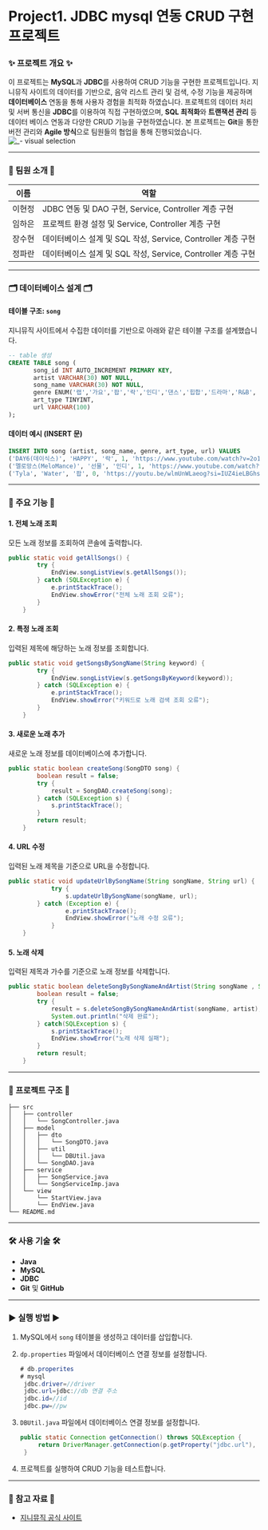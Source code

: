 # Project1. JDBC mysql 연동 CRUD 구현 프로젝트

### ✨ 프로젝트 개요 ✨

이 프로젝트는 **MySQL**과 **JDBC**를 사용하여 CRUD 기능을 구현한 프로젝트입니다. 지니뮤직 사이트의 데이터를 기반으로, 음악 리스트 관리 및 검색, 수정 기능을 제공하며 **데이터베이스** 연동을 통해 사용자 경험을 최적화 하였습니다.
프로젝트의 데이터 처리 및 서버 통신을 **JDBC**를 이용하여 직접 구현하였으며, **SQL 최적화**와 **트랜잭션 관리** 등 데이터 베이스 연동과 다양한 CRUD 기능을 구현하였습니다. 본 프로젝트는 **Git**을 통한 버전 관리와 **Agile 방식**으로 팀원들의 협업을 통해 진행되었습니다.
![_- visual selection](https://github.com/user-attachments/assets/1f477548-0f44-4573-8b40-4949e8f08a95)


---

### 🐣 팀원 소개 🐣

| 이름  | 역할                        |
| --- | ------------------------- |
| 이현정 | JDBC 연동 및 DAO 구현, Service, Controller 계층 구현         |
| 임하은 | 프로젝트 환경 설정 및 Service, Controller 계층 구현         |
| 장수현 | 데이터베이스 설계 및 SQL 작성, Service, Controller 계층 구현 |
| 정파란 | 데이터베이스 설계 및 SQL 작성, Service, Controller 계층 구현       |

---

### 🗂️ 데이터베이스 설계 🗂️

#### 테이블 구조: `song`

지니뮤직 사이트에서 수집한 데이터를 기반으로 아래와 같은 테이블 구조를 설계했습니다.

```sql
-- table 생성
CREATE TABLE song (
       song_id INT AUTO_INCREMENT PRIMARY KEY,
       artist VARCHAR(30) NOT NULL,
       song_name VARCHAR(30) NOT NULL,
       genre ENUM('랩','가요','팝','락','인디','댄스','힙합','드라마','R&B', 'OST', '발라드'),
       art_type TINYINT,
       url VARCHAR(100)
);
```

#### 데이터 예시 (INSERT 문)

```sql
INSERT INTO song (artist, song_name, genre, art_type, url) VALUES
('DAY6(데이식스)', 'HAPPY', '락', 1, 'https://www.youtube.com/watch?v=2o1zdX72400'),
('멜로망스(MeloMance)', '선물', '인디', 1, 'https://www.youtube.com/watch?v=qYYJqWsBb1U'),
('Tyla', 'Water', '팝', 0, 'https://youtu.be/wlmUnWLaeog?si=IUZ4ieLBGhsL3bnh'),
```

---

### 🚀 주요 기능 🚀

#### 1. 전체 노래 조회

모든 노래 정보를 조회하여 콘솔에 출력합니다.

```java
public static void getAllSongs() {
		try {
			EndView.songListView(s.getAllSongs());
		} catch (SQLException e) {
			e.printStackTrace();
			EndView.showError("전체 노래 조회 오류");
		}
	}
```

#### 2. 특정 노래 조회

입력된 제목에 해당하는 노래 정보를 조회합니다.

```java
public static void getSongsBySongName(String keyword) {
		try {
			EndView.songListView(s.getSongsByKeyword(keyword));
		} catch (SQLException e) {
			e.printStackTrace();
			EndView.showError("키워드로 노래 검색 조회 오류");
		}
	}
```

#### 3. 새로운 노래 추가

새로운 노래 정보를 데이터베이스에 추가합니다.

```java
public static boolean createSong(SongDTO song) {
		boolean result = false;
		try {
			result = SongDAO.createSong(song);
		} catch (SQLException s) {
			s.printStackTrace();
		}
		return result;
	}
```

#### 4. URL 수정

입력된 노래 제목을 기준으로 URL을 수정합니다.

```java
public static void updateUrlBySongName(String songName, String url) {
       		try {
           		s.updateUrlBySongName(songName, url);
		} catch (Exception e) {
           		e.printStackTrace();
          		EndView.showError("노래 수정 오류");
       		}
   	}
```

#### 5. 노래 삭제

입력된 제목과 가수를 기준으로 노래 정보를 삭제합니다.

```java
public static boolean deleteSongBySongNameAndArtist(String songName , String artist) {
		boolean result = false;
		try {
			result = s.deleteSongBySongNameAndArtist(songName, artist);
			System.out.println("삭제 완료");
		} catch(SQLException s) {
			s.printStackTrace();
			EndView.showError("노래 삭제 실패");
		}
		return result;
	}
```

---

### 📂 프로젝트 구조 📂

```
├── src
│   ├── controller
│   │   └── SongController.java
│   ├── model
│   │   ├── dto
│   │   │   └── SongDTO.java
│   │   ├── util
│   │   │   └── DBUtil.java
│   │   └── SongDAO.java
│   ├── service
│   │   ├── SongService.java
│   │   └── SongServiceImp.java
│   └── view
│       └── StartView.java
│       └── EndView.java
└── README.md
```

---

### 🛠️ 사용 기술 🛠️

- **Java**
- **MySQL**
- **JDBC**
- **Git** 및 **GitHub**

---

### ▶️ 실행 방법 ▶️

1. MySQL에서 `song` 테이블을 생성하고 데이터를 삽입합니다.
2. `dp.properties` 파일에서 데이터베이스 연결 정보를 설정합니다.
   ```java
   # db.properites
   # mysql
    jdbc.driver=//driver
    jdbc.url=jdbc://db 연결 주소
    jdbc.id=//id
    jdbc.pw=//pw
    ```

3. `DBUtil.java` 파일에서 데이터베이스 연결 정보를 설정합니다.
   ```java
   public static Connection getConnection() throws SQLException {
		return DriverManager.getConnection(p.getProperty("jdbc.url"), p.getProperty("jdbc.id"), p.getProperty("jdbc.pw"));
	}
   ```
5. 프로젝트를 실행하여 CRUD 기능을 테스트합니다.

---

### 📖 참고 자료 📖

- [지니뮤직 공식 사이트](https://www.genie.co.kr)



